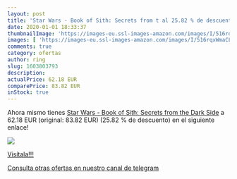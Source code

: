 ```yaml
---
layout: post
title: 'Star Wars - Book of Sith: Secrets from t al 25.82 % de descuento'
date: 2020-01-01 18:33:37
thumbnailImage: 'https://images-eu.ssl-images-amazon.com/images/I/516rqxWmaCL._SL200_.jpg'
images: [ 'https://images-eu.ssl-images-amazon.com/images/I/516rqxWmaCL._SL200_.jpg' ]
comments: true
category: ofertas
author: ring
slug: 1603803793
description:
actualPrice: 62.18 EUR
comparePrice: 83.82 EUR
inStock: true
---
```


Ahora mismo tienes [Star Wars - Book of Sith: Secrets from the Dark Side](https://www.amazon.es/dp/1603803793/?tag=redken-21) a 62.18 EUR (original: 83.82 EUR) (25.82 %  de descuento) en el siguiente enlace!

[![](https://images-eu.ssl-images-amazon.com/images/I/516rqxWmaCL._SL200_.jpg)](https://www.amazon.es/dp/1603803793/?tag=redken-21)

[Visítala!!!](https://www.amazon.es/dp/1603803793/?tag=redken-21)

[Consulta otras ofertas en nuestro canal de telegram](https://t.me/s/ofertas25)
